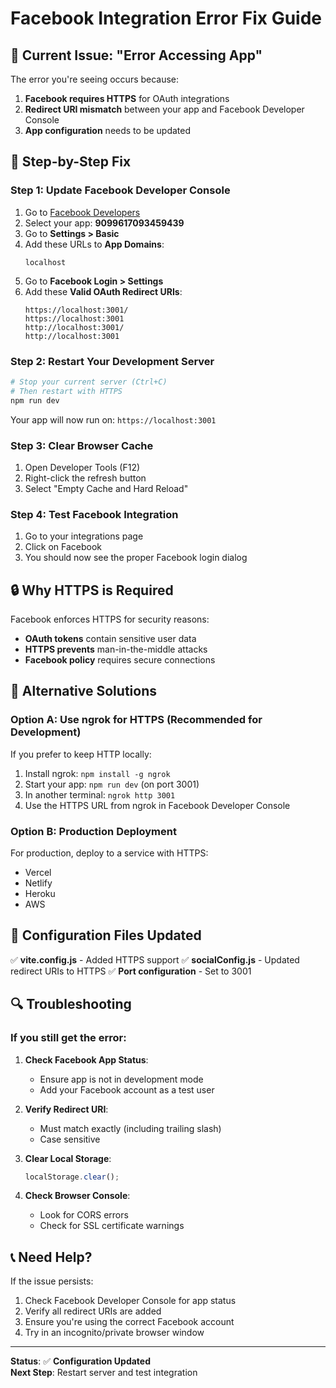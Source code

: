 # Facebook Integration Error Fix Guide

## 🚨 **Current Issue: "Error Accessing App"**

The error you're seeing occurs because:
1. **Facebook requires HTTPS** for OAuth integrations
2. **Redirect URI mismatch** between your app and Facebook Developer Console
3. **App configuration** needs to be updated

## 🔧 **Step-by-Step Fix**

### **Step 1: Update Facebook Developer Console**

1. Go to [Facebook Developers](https://developers.facebook.com/)
2. Select your app: **9099617093459439**
3. Go to **Settings > Basic**
4. Add these URLs to **App Domains**:
   ```
   localhost
   ```
5. Go to **Facebook Login > Settings**
6. Add these **Valid OAuth Redirect URIs**:
   ```
   https://localhost:3001/
   https://localhost:3001
   http://localhost:3001/
   http://localhost:3001
   ```

### **Step 2: Restart Your Development Server**

```bash
# Stop your current server (Ctrl+C)
# Then restart with HTTPS
npm run dev
```

Your app will now run on: `https://localhost:3001`

### **Step 3: Clear Browser Cache**

1. Open Developer Tools (F12)
2. Right-click the refresh button
3. Select "Empty Cache and Hard Reload"

### **Step 4: Test Facebook Integration**

1. Go to your integrations page
2. Click on Facebook
3. You should now see the proper Facebook login dialog

## 🔒 **Why HTTPS is Required**

Facebook enforces HTTPS for security reasons:
- **OAuth tokens** contain sensitive user data
- **HTTPS prevents** man-in-the-middle attacks
- **Facebook policy** requires secure connections

## 🚀 **Alternative Solutions**

### **Option A: Use ngrok for HTTPS (Recommended for Development)**

If you prefer to keep HTTP locally:

1. Install ngrok: `npm install -g ngrok`
2. Start your app: `npm run dev` (on port 3001)
3. In another terminal: `ngrok http 3001`
4. Use the HTTPS URL from ngrok in Facebook Developer Console

### **Option B: Production Deployment**

For production, deploy to a service with HTTPS:
- Vercel
- Netlify
- Heroku
- AWS

## 📝 **Configuration Files Updated**

✅ **vite.config.js** - Added HTTPS support
✅ **socialConfig.js** - Updated redirect URIs to HTTPS
✅ **Port configuration** - Set to 3001

## 🔍 **Troubleshooting**

### **If you still get the error:**

1. **Check Facebook App Status**:
   - Ensure app is not in development mode
   - Add your Facebook account as a test user

2. **Verify Redirect URI**:
   - Must match exactly (including trailing slash)
   - Case sensitive

3. **Clear Local Storage**:
   ```javascript
   localStorage.clear();
   ```

4. **Check Browser Console**:
   - Look for CORS errors
   - Check for SSL certificate warnings

## 📞 **Need Help?**

If the issue persists:
1. Check Facebook Developer Console for app status
2. Verify all redirect URIs are added
3. Ensure you're using the correct Facebook account
4. Try in an incognito/private browser window

---

**Status**: ✅ **Configuration Updated**  
**Next Step**: Restart server and test integration
